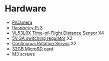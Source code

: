 # Hardware

 * [PiCamera](https://www.amazon.com/Kuman-Raspberry-Camera-Module-Adjustable/dp/B06XKLLT6G/ref=sr_1_2_sspa?ie=UTF8&qid=1524163527&sr=8-2-spons&keywords=pi+camera&psc=1)
 * [Raspberry Pi 3](https://www.amazon.com/Raspberry-Pi-RASPBERRYPI3-MODB-1GB-Model-Motherboard/dp/B01CD5VC92)
 * [VL53L0X Time-of-Flight Distance Sensor](https://www.pololu.com/product/2490) X4
 * [5V 3A switching regulator](https://hobbyking.com/en_us/kingkong-5v-3a-ubec.html) X2
 * [Continuous Rotation Servos](https://www.adafruit.com/product/3614) X2
 *  [32GB MicroSD card](https://www.amazon.com/Sandisk-Ultra-Micro-UHS-I-Adapter/dp/B073JWXGNT/ref=sr_1_3?s=electronics&ie=UTF8&qid=1524163640&sr=1-3&keywords=32+gb+micro+sd+card)
 *  M3 screws